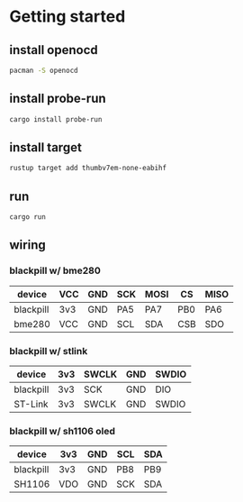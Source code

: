 # Getting started

## install openocd

```sh
pacman -S openocd
```

## install probe-run

```sh
cargo install probe-run
```

## install target

```sh
rustup target add thumbv7em-none-eabihf
```

## run

```sh
cargo run
```

## wiring

### blackpill w/ bme280

device|VCC|GND|SCK|MOSI|CS|MISO
|---|---|---|---|---|---|---|
blackpill|3v3|GND|PA5|PA7|PB0|PA6
bme280|VCC|GND|SCL|SDA|CSB|SDO

### blackpill w/ stlink

device|3v3|SWCLK|GND|SWDIO
|---|---|---|---|---|
blackpill|3v3|SCK|GND|DIO
ST-Link|3v3|SWCLK|GND|SWDIO

### blackpill w/ sh1106 oled

device|3v3|GND|SCL|SDA
|---|---|---|---|---|
blackpill|3v3|GND|PB8|PB9
SH1106|VDO|GND|SCK|SDA
